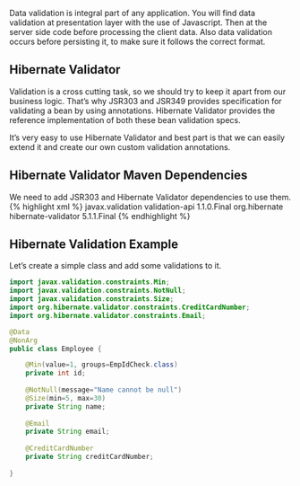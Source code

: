 

Data validation is integral part of any application. You will find data validation at presentation layer with the use of Javascript. Then at the server side code before processing the client data. Also data validation occurs before persisting it, to make sure it follows the correct format.

## Hibernate Validator
Validation is a cross cutting task, so we should try to keep it apart from our business logic. That’s why JSR303 and JSR349 provides specification for validating a bean by using annotations. Hibernate Validator provides the reference implementation of both these bean validation specs.

It’s very easy to use Hibernate Validator and best part is that we can easily extend it and create our own custom validation annotations. 

## Hibernate Validator Maven Dependencies
We need to add JSR303 and Hibernate Validator dependencies to use them.
{% highlight xml %}
<dependency>
	<groupId>javax.validation</groupId>
	<artifactId>validation-api</artifactId>
	<version>1.1.0.Final</version>
</dependency>
<dependency>
	<groupId>org.hibernate</groupId>
	<artifactId>hibernate-validator</artifactId>
	<version>5.1.1.Final</version>
</dependency>
{% endhighlight %}

## Hibernate Validation Example
Let’s create a simple class and add some validations to it.

```java
import javax.validation.constraints.Min;
import javax.validation.constraints.NotNull;
import javax.validation.constraints.Size;
import org.hibernate.validator.constraints.CreditCardNumber;
import org.hibernate.validator.constraints.Email;

@Data
@NonArg
public class Employee {

	@Min(value=1, groups=EmpIdCheck.class)
	private int id;
	
	@NotNull(message="Name cannot be null")
	@Size(min=5, max=30)
	private String name;
	
	@Email
	private String email;
	
	@CreditCardNumber
	private String creditCardNumber;
	
}
```

